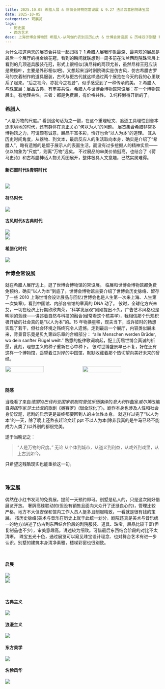 ```yaml
---
title: 2025.10.05 希腊人展 & 世博会博物馆常设展 & 9.27 法兰西喜剧院珠宝展
date: 2025-10-05
categories: 观展览
tags:
  - 历史展
  - 西方艺术
desc: 上海世博会博物馆 希腊人-从阿伽门农到亚历山大 & 世博会常设展 & 历峰双子别墅 瑰宝启幕：法兰西喜剧院舞台珠宝臻藏 展览repo。 “人是万物的尺度。” 无论​从个体到城市，从道义到利益，从戏外到戏里，从上古到如今。
---
```


为什么把这两天的展览合并放一起归档？ 1.希腊人展我印象最深、最喜欢的展品是最后一个展厅的桃金娘花冠，看到的瞬间就联想到一周多前在法兰西剧院珠宝展上看到的几顶道具服装花冠，形式上很相似(演尼禄的两顶尤甚，虽然尼禄王冠应该是橄榄叶，主要是外形相似吧)。又想起来当时剧院确实是仿古风，仿古希腊古罗马的衣着制作的道具服装，古代与更古代就这样通过两个展览在今天的我的心里联系了起来。“后之视今，亦犹今之视昔”，似乎感受到了一种传承的美。 2.希腊人与珠宝展：展品古典，有审美共性。希腊人与世博会博物馆常设展：在一个博物馆展出，有地理共性。三者：都是免费展，有价格共性。 3.纯粹懒得开新的了。
<br>

### 希腊人

“人是万物的尺度。”
看到这句话为之一颤，在这个重理轻文、追逐工具理性到舍本逐末境地的时代，还有群体在真正关心“何以为人”的问题。
展览集合希腊非常多博物馆之力，可谓颇有诚意，展品丰富多彩，恰好也合“以人为本”的道理。
其从历史时间角度，从器物、到文本，最后反应人的生活取向本身，确实是介绍了“希腊人”，略有遗憾的是留于展示人的表面生活，而没有过多挖掘人的精神实质——仅以物象为“尺度”，则离“万物”远矣。
不过展品的审美价值挺高，也结合了《荷马史诗》和古希腊神话人物关系图展开，整体极具人文意趣，已然实属难得。

#### 新石器时代&青铜时代
<br>
  <img src="https://raw.githubusercontent.com/YukinoshitaSherry/qycf_picbed/main/img/20251011031650881.png" ><br>

#### 荷马时代
  <img src="https://raw.githubusercontent.com/YukinoshitaSherry/qycf_picbed/main/img/20251011031704027.png" >

<br>

#### 古风时代&古典时代

<img src="https://raw.githubusercontent.com/YukinoshitaSherry/qycf_picbed/main/img/20251011031715065.png" ><br>
<img src="https://raw.githubusercontent.com/YukinoshitaSherry/qycf_picbed/main/img/20251011031728296.png" >

#### 希腊化时代

<img src="https://raw.githubusercontent.com/YukinoshitaSherry/qycf_picbed/main/img/20251011031739432.png" ><br>


### 世博会常设展

就在希腊人展厅边上，逛了世博会博物馆的常设展。
临展和世博会博物馆都免费免预约，确实“以人为本”到底了。世博会博物馆主要介绍了世博会历史脉络、留存了一些 2010 上海世博会设计展品与回忆(世博会也是人生第一次来上海、人生第一次集章)，看到中国馆、内部各省馆的章真的 DNA 动了。
彼时，全球化方兴未艾，一切在经济上行期欣欣向荣，“科学发展观”刚刚提出不久，广告艺术风格也是明丽的蓝绿——讲述着自然与科技的融合(经常看这个核美学)，我相信那个乐观积极开放的社会真的是“以人为本”的。15 年物换星移，观夫当下，或许彼时的畅想实现了若干，但社会环境之殇终究令人遗憾。走到最后一个展厅，内容类似展未来，背景音乐竟是贝九第四乐章的合唱部分： “alle Menschen werden Brüder, wo dein sanfter Flügel weilt.” 熟悉的旋律歌词响起，配上历届世博会真诚的祈愿，此刻，理想主义的种子重新在心中种下。
彼时世博盛景早已不复，好在还有这样一个博物馆，遥望着江对岸的中国馆，默默收藏着那个热切望向美好未来的曾经。

<div style="display: flex; gap: 0; margin: 10px 0;">
  <img src="https://raw.githubusercontent.com/YukinoshitaSherry/qycf_picbed/main/img/20251011031755158.png" style="width: 50%; height: auto; display: block;">
  <img src="https://raw.githubusercontent.com/YukinoshitaSherry/qycf_picbed/main/img/20251011031810054.png" style="width: 50%; height: auto; display: block;">
</div>

<br>

#### 随感

当晚看了来自*德国*的*巴伐利亚国家歌剧院管弦乐团*演绎的*意大利*作曲家*威尔第*改编自*英国*作家*莎士比亚*的歌剧《奥赛罗》(很全球化了)。剧作本身也涉及人性和社会身份议题，悲剧的启示更是最终都要回到人的主体性本身。
就这样过完了“以人为本”的一天，除了晚上还熬夜赶论文赶 ppt 不以人为本(除非我真的是牛马已经不能成为人类了)以外别的都很完美。

遂于当晚记之：

> “人是万物的尺度。” 无论 ​ 从个体到城市，从道义到利益，从戏外到戏里，从上古到如今。

只希望这残酷现实也能重拾这一句。

<br>

### 珠宝展

偶然在小红书发现的免费展，提前一天预约即可。别墅是私人的，只是这次刚好借展览开放。
奢牌高珠联动的(但没有销售且面向大众开了还挺良心的)，管理比较严格，地方不大但安保和馆内工作人员人挺多且制服精致，一看就是很有钱的策展。
按历史脉络(美术与音乐在历史上就于此统一划分，剧院还真是美术与音乐统一的地方)讲述了仿古到东西结合阶段的剧院服装、道具、珠宝，展品比较丰富(但复制品也不少），审美意趣高，讲述较为细致。可惜最后东西结合阶段的对比不太清晰。
珠宝五光十色，通过展览可以窥见珠宝设计理念、也对舞台艺术有进一步认识。别墅的建筑本身清净素雅，楼梯彩窗也很别致。


<br>

#### 启展
  <img src="https://raw.githubusercontent.com/YukinoshitaSherry/qycf_picbed/main/img/20251011030913019.png" ><br>
  <img src="https://raw.githubusercontent.com/YukinoshitaSherry/qycf_picbed/main/img/20251011030923731.png" >

<br>

#### 古典主义

<img src="https://raw.githubusercontent.com/YukinoshitaSherry/qycf_picbed/main/img/20251011030937543.png" ><br>

#### 浪漫主义
<img src="https://raw.githubusercontent.com/YukinoshitaSherry/qycf_picbed/main/img/20251011030948217.png" >

#### 东方美学
<img src="https://raw.githubusercontent.com/YukinoshitaSherry/qycf_picbed/main/img/20251011031023772.png" ><br>

#### 名伶风华
<img src="https://raw.githubusercontent.com/YukinoshitaSherry/qycf_picbed/main/img/20251011031036133.png" >

<br>

